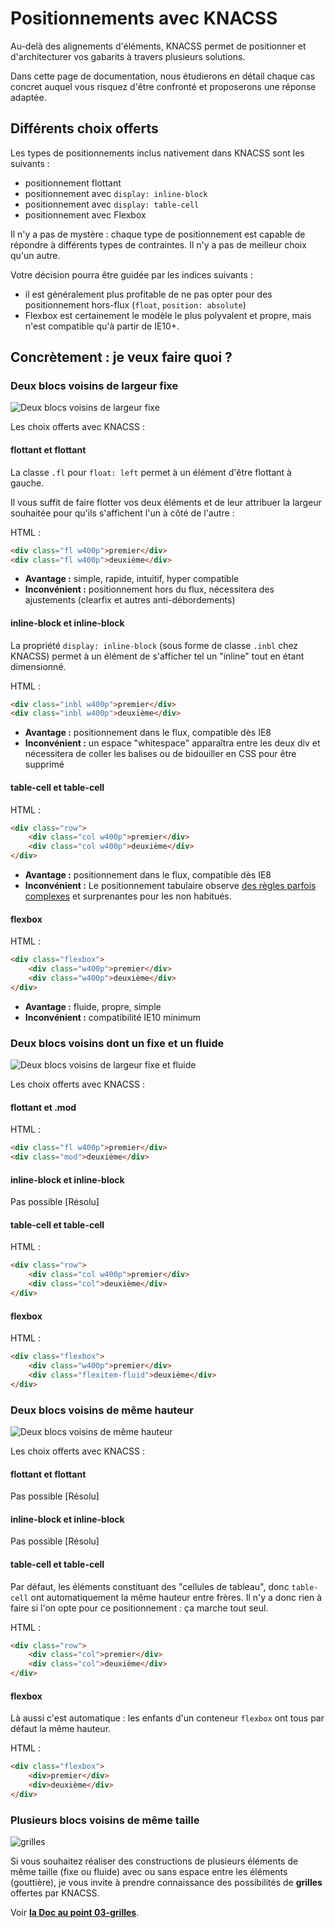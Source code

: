 # Positionnements avec KNACSS

Au-delà des alignements d'éléments, KNACSS permet de positionner et d'architecturer vos gabarits à travers plusieurs solutions.

Dans cette page de documentation, nous étudierons en détail chaque cas concret auquel vous risquez d'être confronté et proposerons une réponse adaptée.

## Différents choix offerts

Les types de positionnements inclus nativement dans KNACSS sont les suivants :

- positionnement flottant
- positionnement avec `display: inline-block`
- positionnement avec `display: table-cell`
- positionnement avec Flexbox

Il n'y a pas de mystère : chaque type de positionnement est capable de répondre à différents types de contraintes. Il n'y a pas de meilleur choix qu'un autre.

Votre décision pourra être guidée par les indices suivants :
- il est généralement plus profitable de ne pas opter pour des positionnement hors-flux (`float`, `position: absolute`)
- Flexbox est certainement le modèle le plus polyvalent et propre, mais n'est compatible qu'à partir de IE10+.

## Concrètement : je veux faire quoi ?

### Deux blocs voisins de largeur fixe

![Deux blocs voisins de largeur fixe](https://raw.githubusercontent.com/raphaelgoetter/KNACSS/master/doc/illust/03-layout1.png)

Les choix offerts avec KNACSS :

#### flottant et flottant

La classe `.fl` pour `float: left` permet à un élément d'être flottant à gauche.

Il vous suffit de faire flotter vos deux éléments et de leur attribuer la largeur souhaitée pour qu'ils s'affichent l'un à côté de l'autre :

HTML :
```html
<div class="fl w400p">premier</div>
<div class="fl w400p">deuxième</div>
```

- **Avantage :** simple, rapide, intuitif, hyper compatible
- **Inconvénient :** positionnement hors du flux, nécessitera des ajustements (clearfix et autres anti-débordements)

#### inline-block et inline-block

La propriété `display: inline-block` (sous forme de classe `.inbl` chez KNACSS) permet à un élément de s'afficher tel un "inline" tout en étant dimensionné.

HTML :
```html
<div class="inbl w400p">premier</div>
<div class="inbl w400p">deuxième</div>
```

- **Avantage :** positionnement dans le flux, compatible dès IE8
- **Inconvénient :** un espace "whitespace" apparaîtra entre les deux div et nécessitera de coller les balises ou de bidouiller en CSS pour être supprimé

#### table-cell et table-cell

HTML :
```html
<div class="row">
    <div class="col w400p">premier</div>
    <div class="col w400p">deuxième</div>
</div>
```

- **Avantage :** positionnement dans le flux, compatible dès IE8
- **Inconvénient :** Le positionnement tabulaire observe [des règles parfois complexes](http://www.alsacreations.com/tuto/lire/1522-le-modele-tabulaire-en-css.html) et surprenantes pour les non habitués.

#### flexbox

HTML :
```html
<div class="flexbox">
    <div class="w400p">premier</div>
    <div class="w400p">deuxième</div>
</div>
```

- **Avantage :** fluide, propre, simple
- **Inconvénient :** compatibilité IE10 minimum

### Deux blocs voisins dont un fixe et un fluide

![Deux blocs voisins de largeur fixe et fluide](https://raw.githubusercontent.com/raphaelgoetter/KNACSS/master/doc/illust/03-layout2.png)

Les choix offerts avec KNACSS :

#### flottant et .mod

HTML :
```html
<div class="fl w400p">premier</div>
<div class="mod">deuxième</div>
```

#### inline-block et inline-block

Pas possible [Résolu]

#### table-cell et table-cell

HTML :
```html
<div class="row">
    <div class="col w400p">premier</div>
    <div class="col">deuxième</div>
</div>
```

#### flexbox

HTML :
```html
<div class="flexbox">
    <div class="w400p">premier</div>
    <div class="flexitem-fluid">deuxième</div>
</div>
```

### Deux blocs voisins de même hauteur

![Deux blocs voisins de même hauteur](https://raw.githubusercontent.com/raphaelgoetter/KNACSS/master/doc/illust/03-layout3.png)

Les choix offerts avec KNACSS :

#### flottant et flottant

Pas possible [Résolu]

#### inline-block et inline-block

Pas possible [Résolu]

#### table-cell et table-cell

Par défaut, les éléments constituant des "cellules de tableau", donc `table-cell` ont automatiquement la même hauteur entre frères. Il n'y a donc rien à faire si l'on opte pour ce positionnement : ça marche tout seul.

HTML :
```html
<div class="row">
    <div class="col">premier</div>
    <div class="col">deuxième</div>
</div>
```

#### flexbox

Là aussi c'est automatique : les enfants d'un conteneur `flexbox` ont tous par défaut la même hauteur.

HTML :
```html
<div class="flexbox">
    <div>premier</div>
    <div>deuxième</div>
</div>
```

### Plusieurs blocs voisins de même taille

![grilles](https://raw.githubusercontent.com/raphaelgoetter/KNACSS/master/doc/illust/03-layout4.png)

Si vous souhaitez réaliser des constructions de plusieurs éléments de même taille (fixe ou fluide) avec ou sans espace entre les éléments (gouttière), je vous invite à prendre connaissance des possibilités de **grilles** offertes par KNACSS.

Voir **[la Doc au point 03-grilles](https://github.com/raphaelgoetter/KNACSS/blob/master/doc/03-grilles.md)**.
